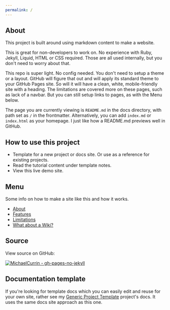 ```yaml
---
permalink: /
---
```



## About

This project is built around using markdown content to make a website. 

This is great for non-developers to work on. No experience with Ruby, Jekyll, Liquid, HTML or CSS required. Those are all used internally, but you don't need to worry about that.

This repo is super light. No config needed. You don't need to setup a theme or a layout. GitHub will figure that out and will apply its standard theme to your GitHub Pages site. So will it will have a clean, white, mobile-friendly site with a heading. The limitations are covered more on these pages, such as lack of a navbar. But you can still setup links to pages, as with the Menu below.

The page you are currently viewing is `README.md` in the docs directory, with path set as `/` in the frontmatter. Alternatively, you can add `index.md` or `index.html` as your homepage. I just like how a README.md previews well in GitHub.


## How to use this project

- Template for a new project or docs site. Or use as a reference for existing projects.
- Read the tutorial content under template notes.
- View this live demo site.


## Menu

Some info on how to make a site like this and how it works.

- [About](about.md)
- [Features](features.md)
- [Limitations](limitations.md)
- [What about a Wiki?](wiki.md)


## Source

View source on GitHub:

[![MichaelCurrin - gh-pages-no-jekyll](https://img.shields.io/static/v1?label=MichaelCurrin&message=gh-pages-no-jekyll&color=blue&logo=github)](https://github.com/MichaelCurrin/gh-pages-no-jekyll)


## Documentation template

If you're looking for template docs which you can easily edit and reuse for your own site, rather see my [Generic Project Template](https://michaelcurrin.github.io/generic-project-template/) project's docs. It uses the same docs site approach as this one.

